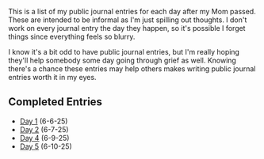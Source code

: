 This is a list of my public journal entries for each day after my Mom passed. These are intended to be informal as I'm just spilling out thoughts. I don't work on every journal entry the day they happen, so it's possible I forget things since everything feels so blurry.

I know it's a bit odd to have public journal entries, but I'm really hoping they'll help somebody some day going through grief as well. Knowing there's a chance these entries may help others makes writing public journal entries worth it in my eyes.

## Completed Entries
* [Day 1](./day-1.md) (6-6-25)
* [Day 2](./day-2.md) (6-7-25)
* [Day 4](./day-4.md) (6-9-25)
* [Day 5](./day-5.md) (6-10-25)